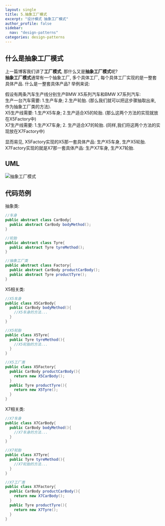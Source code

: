 ```yaml
---
layout: single
title: 5.抽象工厂模式
excerpt: "设计模式 抽象工厂模式"
author_profile: false
sidebar:
  nav: "design-patterns"
categories: design-patterns
---
```


## 什么是抽象工厂模式  
上一篇博客我们讲了**工厂模式**, 那什么又是**抽象工厂模式**呢?  
**抽象工厂模式**通常有一个抽象工厂, 多个具体工厂, 每个具体工厂实现的是一整套具体产品. 什么是一整套具体产品? 举例来说:  

假设有两条汽车生产线分别生产BMW X5系列汽车和BMW X7系列汽车:  
生产一台汽车需要: 1.生产车身; 2.生产轮胎. (那么我们就可以把这步骤抽取出来, 作为抽象工厂类的方法).  
X5生产线需要: 1.生产X5车身; 2.生产适合X5的轮胎. (那么这两个方法的实现就放在X5Factory中)  
X7生产线需要: 1.生产X7车身; 2. 生产适合X7的轮胎. (同样,我们将这两个方法的实现放在X7Factory中)  

显而易见, X5Factory实现的X5那一套具体产品: 生产X5车身, 生产X5轮胎. X7Factory实现的就是X7那一套具体产品: 生产X7车身, 生产X7轮胎.  

## UML  
![抽象工厂模式](http://oi63pt0qt.bkt.clouddn.com/asdp_chapter06_abstract_factory.png)

## 代码范例  
抽象类:

```java
//车身
public abstract class CarBody{
  public abstract CarBody bodyMethod();
}

//轮胎
public abstract class Tyre{
  public abstract Tyre tyreMethod();
}

//抽象工厂类
public abstract class Factory{
  public abstract CarBody productCarBody();
  public abstract Tyre productTyre();
}
```

X5相关类:

```java
//X5车身
public class X5CarBody{
  public CarBody bodyMethod(){
    //X5车身的方法...
  }
}

//X5轮胎
public class X5Tyre{
  public Tyre tyreMethod(){
    //X5轮胎的方法...
  }
}

//X5工厂类
public class X5Factory{
  public CarBody productCarBody(){
    return new X5CarBody();
  }
  public Tyre productTyre(){
    return new X5Tyre();
  }
}
```

X7相关类:

```java
//X7车身
public class X7CarBody{
  public CarBody bodyMethod(){
    //X7车身的方法...
  }
}

//X7轮胎
public class X7Tyre{
  public Tyre tyreMethod(){
    //X7轮胎的方法...
  }
}

//X7工厂类
public class X7Factory{
  public CarBody productCarBody(){
    return new X7CarBody();
  }
  public Tyre productTyre(){
    return new X7Tyre();
  }
}
```
